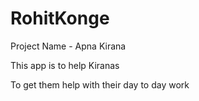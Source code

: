 # RohitKonge
Project Name - Apna Kirana

This app is to help Kiranas

To get them help with their day to day work
